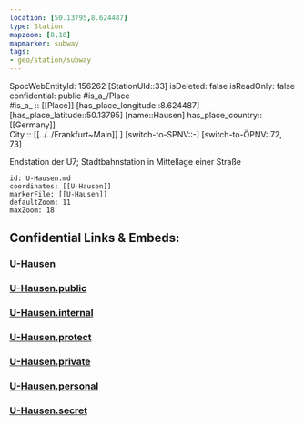 ```yaml
---
location: [50.13795,8.624487] 
type: Station 
mapzoom: [8,18] 
mapmarker: subway 
tags:
- geo/station/subway
---
```

SpocWebEntityId: 156262
[StationUId::33] 
isDeleted: false
isReadOnly: false
confidential: public
#is_a_/Place  
#is_a_ :: [[Place]] 
[has_place_longitude::8.624487] 
[has_place_latitude::50.13795] 
[name::Hausen] 
has_place_country:: [[Germany]]  
City :: [[../../Frankfurt~Main]] ] 
[switch-to-SPNV::-] 
[switch-to-ÖPNV::72, 73] 

Endstation der U7; Stadtbahnstation in Mittellage einer Straße

```leaflet
id: U-Hausen.md
coordinates: [[U-Hausen]] 
markerFile: [[U-Hausen]] 
defaultZoom: 11 
maxZoom: 18
```


## Confidential Links & Embeds: 

### [U-Hausen](/_Standards/Earth/Continent/Europe/Europe~Central/Germany/Germany~West/Hessen/counties~Hessen/Frankfurt~Main/Stations-FFM~U/U-Hausen.md) 

### [U-Hausen.public](/_public/Earth/Continent/Europe/Europe~Central/Germany/Germany~West/Hessen/counties~Hessen/Frankfurt~Main/Stations-FFM~U/U-Hausen.public.md) 

### [U-Hausen.internal](/_internal/Earth/Continent/Europe/Europe~Central/Germany/Germany~West/Hessen/counties~Hessen/Frankfurt~Main/Stations-FFM~U/U-Hausen.internal.md) 

### [U-Hausen.protect](/_protect/Earth/Continent/Europe/Europe~Central/Germany/Germany~West/Hessen/counties~Hessen/Frankfurt~Main/Stations-FFM~U/U-Hausen.protect.md) 

### [U-Hausen.private](/_private/Earth/Continent/Europe/Europe~Central/Germany/Germany~West/Hessen/counties~Hessen/Frankfurt~Main/Stations-FFM~U/U-Hausen.private.md) 

### [U-Hausen.personal](/_personal/Earth/Continent/Europe/Europe~Central/Germany/Germany~West/Hessen/counties~Hessen/Frankfurt~Main/Stations-FFM~U/U-Hausen.personal.md) 

### [U-Hausen.secret](/_secret/Earth/Continent/Europe/Europe~Central/Germany/Germany~West/Hessen/counties~Hessen/Frankfurt~Main/Stations-FFM~U/U-Hausen.secret.md)

